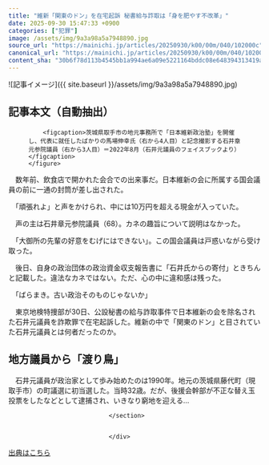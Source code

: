 ```yaml
---
title: "維新「関東のドン」を在宅起訴 秘書給与詐取は「身を肥やす不改革」"
date: 2025-09-30 15:47:33 +0900
categories: ["犯罪"]
image: /assets/img/9a3a98a5a7948890.jpg
source_url: "https://mainichi.jp/articles/20250930/k00/00m/040/102000c"
canonical_url: "https://mainichi.jp/articles/20250930/k00/00m/040/102000c/"
content_sha: "30b6f78d113b4545bb1a994ae6a09e5221164bddc08e648394313419a20d93f9"
---
```


![記事イメージ]({{ site.baseurl }}/assets/img/9a3a98a5a7948890.jpg)

## 記事本文（自動抽出）
<div><section class="articledetail-body is-mustpay" id="articledetail-body">



<div class="articledetail-image-left">
	<figure>
		
		<figcaption>茨城県取手市の地元事務所で「日本維新政治塾」を開催し、代表に就任したばかりの馬場伸幸氏（右から4人目）と記念撮影する石井章元参院議員（右から3人目）＝2022年8月（石井元議員のフェイスブックより）</figcaption>
	</figure>
</div>
<p>　数年前、飲食店で開かれた会合での出来事だ。日本維新の会に所属する国会議員の前に一通の封筒が差し出された。</p>
<p>　「頑張れよ」と声をかけられ、中には10万円を超える現金が入っていた。</p>
<p>　声の主は石井章元参院議員（68）。カネの趣旨について説明はなかった。</p>
<p>　「大御所の先輩の好意をむげにはできない」。この国会議員は戸惑いながら受け取った。</p>
<p>　後日、自身の政治団体の政治資金収支報告書に「石井氏からの寄付」ときちんと記載した。違法なカネではない。ただ、心の中に違和感は残った。</p>
<p>　「ばらまき。古い政治そのものじゃないか」</p>
<p>　東京地検特捜部が30日、公設秘書の給与詐取事件で日本維新の会を除名された石井元議員を詐欺罪で在宅起訴した。維新の中で「関東のドン」と目されていた石井元議員とは何者だったのか。</p>
<h2>地方議員から「渡り鳥」</h2>
<p>　石井元議員が政治家として歩み始めたのは1990年。地元の茨城県藤代町（現取手市）の町議選に初当選した。当時32歳。だが、後援会幹部が不正な替え玉投票をしたなどとして逮捕され、いきなり窮地を迎える…</p>


								</section>
								
								
                                </div>

[出典はこちら](https://mainichi.jp/articles/20250930/k00/00m/040/102000c)
